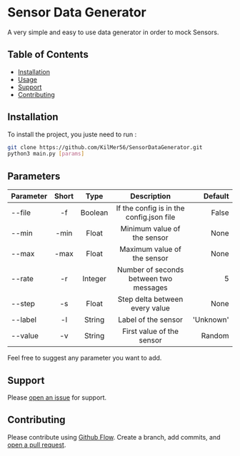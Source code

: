# Sensor Data Generator

A very simple and easy to use data generator in order to mock Sensors.

## Table of Contents

- [Installation](#installation)
- [Usage](#usage)
- [Support](#support)
- [Contributing](#contributing)

## Installation

To install the project, you juste need to run :

```sh
git clone https://github.com/KilMer56/SensorDataGenerator.git
python3 main.py [params]
```

## Parameters

| Parameter | Short | Type    | Description                               | Default   |
| --------- | :---: | :-----: | :---------------------------------------: | --------: |
| --file    |  -f   | Boolean |  If the config is in the config.json file | False     |
| --min     |  -min | Float   |  Minimum value of the sensor              | None      |
| --max     |  -max | Float   |       Maximum value of the sensor         | None      |
| --rate    |  -r   | Integer | Number of seconds between two messages    | 5         |
| --step    |  -s   | Float   |  Step delta between every value           | None      |
| --label   |  -l   | String  |  Label of the sensor                      | 'Unknown' |
| --value   |  -v   | String  |  First value of the sensor                | Random    |


Feel free to suggest any parameter you want to add.

## Support

Please [open an issue](https://github.com/KilMer56/SensorDataGenerator/issues/new) for support.

## Contributing

Please contribute using [Github Flow](https://guides.github.com/introduction/flow/). Create a branch, add commits, and [open a pull request](https://github.com/KilMer56/SensorDataGenerator/compare/).